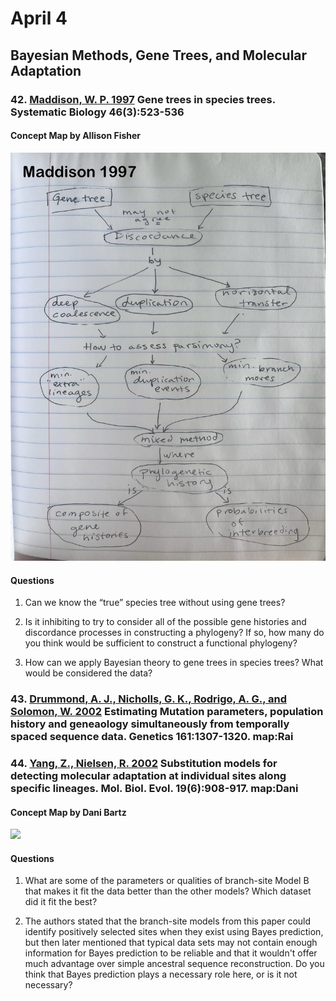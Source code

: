 # April 4

## Bayesian Methods, Gene Trees, and Molecular Adaptation  


### 42. [Maddison, W. P. 1997](https://drive.google.com/drive/u/0/folders/1ocqMPD5gX9xi4VQy_5OtU5wSyg-X8ftM) Gene trees in species trees. Systematic Biology 46(3):523-536  

#### Concept Map by Allison Fisher   

<img width="700" src="Maddison1997_conceptmap_af.jpg" >

#### Questions

1. Can we know the “true” species tree without using gene trees?

2. Is it inhibiting to try to consider all of the possible gene histories and discordance processes in constructing a phylogeny? If so, how many do you think would be sufficient to construct a functional phylogeny?

3. How can we apply Bayesian theory to gene trees in species trees? What would be considered the data?

### 43. [Drummond, A. J., Nicholls, G. K., Rodrigo, A. G., and Solomon, W. 2002](https://drive.google.com/drive/u/0/folders/1ocqMPD5gX9xi4VQy_5OtU5wSyg-X8ftM) Estimating Mutation parameters, population history and geneaology simultaneously from temporally spaced sequence data. Genetics 161:1307-1320.  **map:Rai**  



### 44. [Yang, Z., Nielsen, R. 2002](https://drive.google.com/drive/u/0/folders/1ocqMPD5gX9xi4VQy_5OtU5wSyg-X8ftM) Substitution models for detecting molecular adaptation at individual sites along specific lineages. Mol. Biol. Evol. 19(6):908-917.   **map:Dani**  

#### Concept Map by Dani Bartz   

<img width="700" src="Yang2002_conceptmap_db.jpg" >

#### Questions 

1. What are some of the parameters or qualities of branch-site Model B that makes it fit the data better than the other models? Which dataset did it fit the best?

2. The authors stated that the branch-site models from this paper could identify positively selected sites when they exist using Bayes prediction, but then later mentioned that typical data sets may not contain enough information for Bayes prediction to be reliable and that it wouldn't offer much advantage over simple ancestral sequence reconstruction. Do you think that Bayes prediction plays a necessary role here, or is it not necessary?

